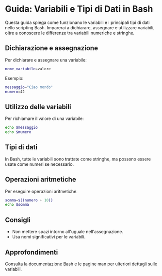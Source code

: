 # Guida: Variabili e Tipi di Dati in Bash

Questa guida spiega come funzionano le variabili e i principali tipi di dati nello scripting Bash. Imparerai a dichiarare, assegnare e utilizzare variabili, oltre a conoscere le differenze tra variabili numeriche e stringhe.

## Dichiarazione e assegnazione
Per dichiarare e assegnare una variabile:
```bash
nome_variabile=valore
```
Esempio:
```bash
messaggio="Ciao mondo"
numero=42
```

## Utilizzo delle variabili
Per richiamare il valore di una variabile:
```bash
echo $messaggio
echo $numero
```

## Tipi di dati
In Bash, tutte le variabili sono trattate come stringhe, ma possono essere usate come numeri se necessario.

## Operazioni aritmetiche
Per eseguire operazioni aritmetiche:
```bash
somma=$((numero + 10))
echo $somma
```

## Consigli
- Non mettere spazi intorno all'uguale nell'assegnazione.
- Usa nomi significativi per le variabili.

## Approfondimenti
Consulta la documentazione Bash e le pagine man per ulteriori dettagli sulle variabili.